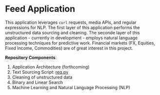 # Feed Application

This application leverages ```curl``` requests, media APIs, and regular expressions for NLP. The first layer of this application performs the unstructured data sourcing and cleaning. The seconde layer of this application - currently in development - employs natural language processing techniques for predictive work. Financial markets (FX, Equities, Fixed Income, Commodities) are of great interest in this project.

**Repository Components**:

1. Application Architecture (forthcoming) 
2. Text Sourcing Script: <a href="https://github.com/benlusamba/feed/blob/master/req.py" target="_blank">req.py</a>
3. Cleaning of unstructured data
4. Binary and Linear Search
5. Machine Learning and Natural Language Processing (NLP)